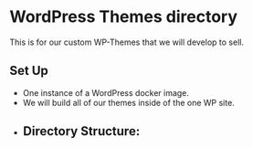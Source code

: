 # WordPress Themes directory
This is for our custom WP-Themes that we will develop to sell.

## Set Up
- One instance of a WordPress docker image.
- We will build all of our themes inside of the one WP site.
- Directory Structure:
  - 

